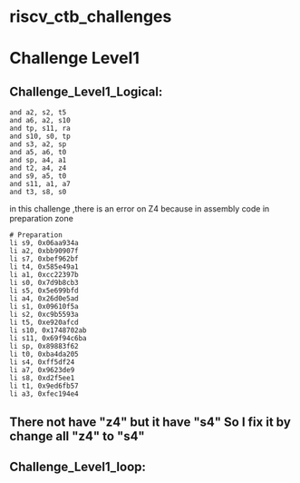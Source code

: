 # riscv_ctb_challenges
# Challenge Level1
Challenge_Level1_Logical:
-----------------------------------------------------
    and a2, s2, t5
	and a6, a2, s10
	and tp, s11, ra
	and s10, s0, tp
	and s3, a2, sp
	and a5, a6, t0
	and sp, a4, a1
	and t2, a4, z4
	and s9, a5, t0
	and s11, a1, a7
	and t3, s8, s0
in this challenge ,there is an error on Z4 because in assembly code in preparation zone
    
	# Preparation
	li s9, 0x06aa934a
	li a2, 0xbb90907f
	li s7, 0xbef962bf
	li t4, 0x585e49a1
	li a1, 0xcc22397b
	li s0, 0x7d9b8cb3
	li s5, 0x5e699bfd
	li a4, 0x26d0e5ad
	li s1, 0x09610f5a
	li s2, 0xc9b5593a
	li t5, 0xe920afcd
	li s10, 0x1748702ab
	li s11, 0x69f94c6ba
	li sp, 0x89883f62
	li t0, 0xba4da205
	li s4, 0xff5df24
	li a7, 0x9623de9
	li s8, 0xd2f5ee1
	li t1, 0x9ed6fb57
	li a3, 0xfec194e4

There not have "z4" but it have "s4" So I fix it by change all "z4" to "s4"
--------
Challenge_Level1_loop:
---------------------------------------

